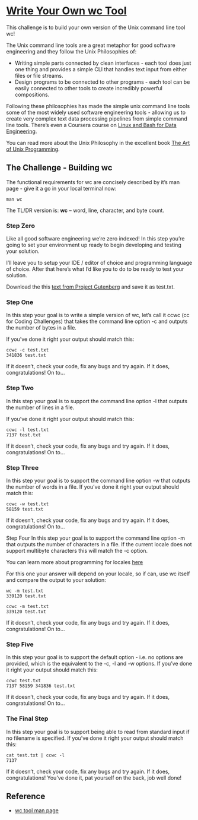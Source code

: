 # [Write Your Own wc Tool](https://codingchallenges.fyi/challenges/challenge-wc/)

This challenge is to build your own version of the Unix command line tool wc!

The Unix command line tools are a great metaphor for good software engineering and they follow the Unix Philosophies of:

- Writing simple parts connected by clean interfaces - each tool does just one thing and provides a simple CLI that
  handles text input from either files or file streams.
- Design programs to be connected to other programs - each tool can be easily connected to other tools to create
  incredibly powerful compositions.

Following these philosophies has made the simple unix command line tools some of the most widely used software
engineering tools - allowing us to create very complex text data processing pipelines from simple command line tools.
There’s even a Coursera course
on [Linux and Bash for Data Engineering](https://gb.coursera.org/learn/linux-and-bash-for-data-engineering-duke).

You can read more about the Unix Philosophy in the excellent
book [The Art of Unix Programming](http://www.catb.org/~esr/writings/taoup/html/).

## The Challenge - Building wc

The functional requirements for wc are concisely described by it’s man page - give it a go in your local terminal now:

```commandline
man wc
```

The TL/DR version is: **wc** – word, line, character, and byte count.

### Step Zero

Like all good software engineering we’re zero indexed! In this step you’re going to set your environment up ready to
begin developing and testing your solution.

I’ll leave you to setup your IDE / editor of choice and programming language of choice. After that here’s what I’d like
you to do to be ready to test your solution.

Download the this [text from Project Gutenberg](https://www.gutenberg.org/cache/epub/132/pg132.txt) and save it as
test.txt.

### Step One

In this step your goal is to write a simple version of wc, let’s call it ccwc (cc for Coding Challenges) that takes the
command line option -c and outputs the number of bytes in a file.

If you’ve done it right your output should match this:

```commandline
ccwc -c test.txt
341836 test.txt
```

If it doesn’t, check your code, fix any bugs and try again. If it does, congratulations! On to…

### Step Two

In this step your goal is to support the command line option -l that outputs the number of lines in a file.

If you’ve done it right your output should match this:

```commandline
ccwc -l test.txt
7137 test.txt
```

If it doesn’t, check your code, fix any bugs and try again. If it does, congratulations! On to…

### Step Three

In this step your goal is to support the command line option -w that outputs the number of words in a file. If you’ve
done it right your output should match this:

```commandline
ccwc -w test.txt
58159 test.txt
```

If it doesn’t, check your code, fix any bugs and try again. If it does, congratulations! On to…

Step Four
In this step your goal is to support the command line option -m that outputs the number of characters in a file. If the
current locale does not support multibyte characters this will match the -c option.

You can learn more about programming for
locales [here](https://learn.microsoft.com/en-us/globalization/locale/locale-and-culture)

For this one your answer will depend on your locale, so if can, use wc itself and compare the output to your solution:

```commandline
wc -m test.txt
339120 test.txt

ccwc -m test.txt
339120 test.txt
```

If it doesn’t, check your code, fix any bugs and try again. If it does, congratulations! On to…

### Step Five

In this step your goal is to support the default option - i.e. no options are provided, which is the equivalent to the
-c, -l and -w options. If you’ve done it right your output should match this:

```commandline
ccwc test.txt
7137 58159 341836 test.txt
```

If it doesn’t, check your code, fix any bugs and try again. If it does, congratulations! On to…

### The Final Step

In this step your goal is to support being able to read from standard input if no filename is specified. If you’ve done
it right your output should match this:

```commandline
cat test.txt | ccwc -l
7137
```

If it doesn’t, check your code, fix any bugs and try again. If it does, congratulations! You’ve done it, pat yourself on
the back, job well done!

## Reference

- [wc tool man page](https://www.gnu.org/software/coreutils/manual/html_node/wc-invocation.html#wc-invocation/)